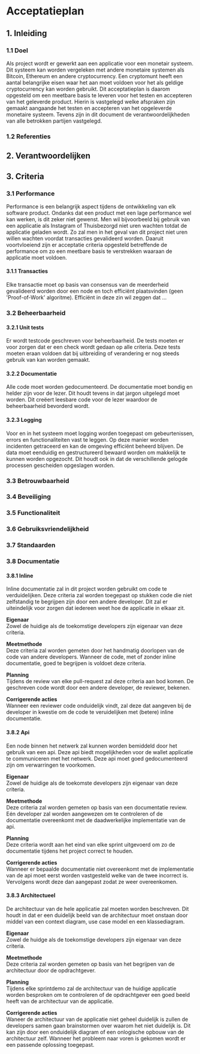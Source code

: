 # Acceptatieplan

## 1. Inleiding

### 1.1 Doel
Als project wordt er gewerkt aan een applicatie voor een monetair systeem. Dit systeem kan worden vergeleken met andere monetaire systemen als Bitcoin, Ethereum en andere cryptocurrency. Een cryptomunt heeft een aantal belangrijke eisen waar het aan moet voldoen voor het als geldige cryptocurrency kan worden gebruikt. Dit acceptatieplan is daarom opgesteld om een meetbare basis te leveren voor het testen en accepteren van het geleverde product. Hierin is vastgelegd welke afspraken zijn gemaakt aangaande het testen en accepteren van het opgeleverde monetaire systeem. Tevens zijn in dit document de verantwoordelijkheden van alle betrokken partijen vastgelegd. 

### 1.2 Referenties

## 2. Verantwoordelijken

## 3. Criteria

### 3.1 Performance
Performance is een belangrijk aspect tijdens de ontwikkeling van elk software product. Ondanks dat een product met een lage performance wel kan werken, is dit zeker niet gewenst. Men wil bijvoorbeeld bij gebruik van een applicatie als Instagram of Thuisbezorgd niet uren wachten totdat de applicatie geladen wordt. Zo zal men in het geval van dit project niet uren willen wachten voordat transacties gevalideerd worden. Daaruit voortvloeiend zijn er acceptatie criteria opgesteld betreffende de performance om zo een meetbare basis te verstrekken waaraan de applicatie moet voldoen.

#### 3.1.1 Transacties
Elke transactie moet op basis van consensus van de meerderheid gevalideerd worden door een node en toch efficiënt plaatsvinden (geen 'Proof-of-Work' algoritme). Efficiënt in deze zin wil zeggen dat ...


### 3.2 Beheerbaarheid

#### 3.2.1 Unit tests
Er wordt testcode geschreven voor beheerbaarheid. De tests moeten er voor zorgen dat er een check wordt gedaan op alle criteria. Deze tests moeten eraan voldoen dat bij uitbreiding of verandering er nog steeds gebruik van kan worden gemaakt. 

#### 3.2.2 Documentatie
Alle code moet worden gedocumenteerd. De documentatie moet bondig en helder zijn voor de lezer. Dit houdt tevens in dat jargon uitgelegd moet worden. Dit creëert leesbare code voor de lezer waardoor de beheerbaarheid bevorderd wordt.

#### 3.2.3 Logging
Voor en in het systeem moet logging worden toegepast om gebeurtenissen, errors en functionaliteiten vast te leggen. Op deze manier worden incidenten getraceerd en kan de omgeving efficiënt beheerd blijven. De data moet eenduidig en gestructureerd bewaard worden om makkelijk te kunnen worden opgezocht. Dit houdt ook in dat de verschillende gelogde processen gescheiden opgeslagen worden.

### 3.3 Betrouwbaarheid

### 3.4 Beveiliging

### 3.5 Functionaliteit

### 3.6 Gebruiksvriendelijkheid

### 3.7 Standaarden

### 3.8 Documentatie

#### 3.8.1 Inline
Inline documentatie zal in dit project worden gebruikt om code te verduidelijken. Deze criteria zal worden toegepast op stukken code die niet zelfstandig te begrijpen zijn door een andere developer. Dit zal er uiteindelijk voor zorgen dat iedereen weet hoe de applicatie in elkaar zit.

**Eigenaar**  
Zowel de huidige als de toekomstige developers zijn eigenaar van deze criteria.

**Meetmethode**  
Deze criteria zal worden gemeten door het handmatig doorlopen van de code van andere developers. Wanneer de code, met of zonder inline documentatie, goed te begrijpen is voldoet deze criteria.

**Planning**  
Tijdens de review van elke pull-request zal deze criteria aan bod komen. De geschreven code wordt door een andere developer, de reviewer, bekenen. 

**Corrigerende acties**  
Wanneer een reviewer code onduidelijk vindt, zal deze dat aangeven bij de developer in kwestie om de code te veruidelijken met (betere) inline documentatie.

#### 3.8.2 Api  
Een node binnen het netwerk zal kunnen worden bemiddeld door het gebruik van een api. Deze api biedt mogelijkheden voor de wallet applicatie te communiceren met het netwerk. Deze api moet goed gedocumenteerd zijn om verwarringen te voorkomen.

**Eigenaar**  
Zowel de huidige als de toekomste developers zijn eigenaar van deze criteria.

**Meetmethode**  
Deze criteria zal worden gemeten op basis van een documentatie review. Eén developer zal worden aangewezen om te controleren of de documentatie overeenkomt met de daadwerkelijke implementatie van de api.

**Planning**  
Deze criteria wordt aan het eind van elke sprint uitgevoerd om zo de documentatie tijdens het project correct te houden.

**Corrigerende acties**  
Wanneer er bepaalde documentatie niet overeenkomt met de implementatie van de api moet eerst worden vastgesteld welke van de twee incorrect is. Vervolgens wordt deze dan aangepast zodat ze weer overeenkomen.

#### 3.8.3 Architectueel  
De architectuur van de hele applicatie zal moeten worden beschreven. Dit houdt in dat er een
duidelijk beeld van de architectuur moet onstaan door middel van een context diagram, use case
model en een klassediagram.

**Eigenaar**  
Zowel de huidge als de toekomstige developers zijn eigenaar van deze criteria.

**Meetmethode**  
Deze criteria zal worden gemeten op basis van het begrijpen van de architectuur door de opdrachtgever.

**Planning**  
Tijdens elke sprintdemo zal de architectuur van de huidige applicatie worden besproken om te controleren of de opdrachtgever een goed beeld heeft van de architectuur van de applicatie.

**Corrigerende acties**  
Waneer de architectuur van de applicatie niet geheel duidelijk is zullen de developers samen gaan brainstormen over waarom het niet duidelijk is. Dit kan zijn door een onduidelijk diagram of een onlogische opbouw van de architectuur zelf. Wanneer het probleem naar voren is gekomen wordt er een passende oplossing toegepast.
